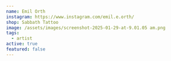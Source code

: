 ```yaml
---
name: Emil Orth
instagram: https://www.instagram.com/emil.e.orth/
shop: Sabbath Tattoo
image: /assets/images/screenshot-2025-01-29-at-9.01.05 am.png
tags:
  - artist
active: true
featured: false
---
```


